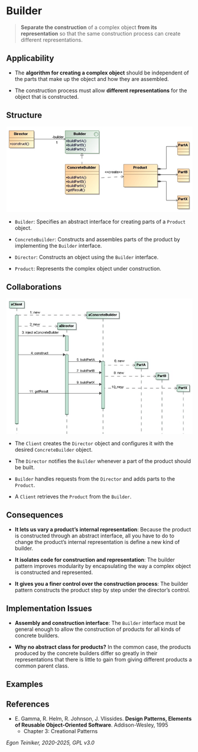 # Builder

> **Separate the construction** of a complex object **from its representation** 
> so that the same construction process can create different representations.


## Applicability

* The **algorithm for creating a complex object** should be independent of the parts 
    that make up the object and how they are assembled.

* The construction process must allow **different representations** for the object that is constructed.


## Structure

![Class Diagram](figures/ClassDiagram-Builder.png)

* `Builder`: Specifies an abstract interface for creating parts of a `Product` object.

* `ConcreteBuilder`: Constructs and assembles parts of the product by implementing the `Builder` interface.

* `Director`: Constructs an object using the `Builder` interface.

* `Product`: Represents the complex object under construction. 


## Collaborations

![Sequence Diagram](figures/SequenceDiagram-Builder.jpg)

* The `Client` creates the `Director` object and configures it with the desired 
    `ConcreteBuilder` object.

* The `Director` notifies the `Builder` whenever a part of the product should be built.

* `Builder` handles requests from the `Director` and adds parts to the `Product`.

* A `Client` retrieves the `Product` from the `Builder`.


## Consequences

* **It lets us vary a product’s internal representation**: Because the product is 
    constructed through an abstract interface, all you have to do to change the product’s 
    internal representation is define a new kind of builder.

* **It isolates code for construction and representation**: The builder pattern improves 
    modularity by encapsulating the way a complex object is constructed and represented.

* **It gives you a finer control over the construction process**: The builder pattern 
    constructs the product step by step under the director’s control.



## Implementation Issues

* **Assembly and construction interface**: The `Builder` interface must be general enough 
    to allow the construction of products for all kinds of concrete builders.

* **Why no abstract class for products?** In the common case, the products produced by the 
    concrete builders differ so greatly in their representations that there is little to 
    gain from giving different products a common parent class.

## Examples


## References 

* E. Gamma, R. Helm, R. Johnson, J. Vlissides. **Design Patterns, Elements of Reusable Object-Oriented Software**. Addison-Wesley, 1995
    * Chapter 3: Creational Patterns

*Egon Teiniker, 2020-2025, GPL v3.0*

